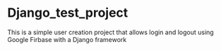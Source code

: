 # Django_test_project
This is a simple user creation project that allows login and logout using Google Firbase with a Django framework
